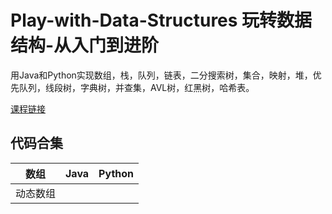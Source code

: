 # Play-with-Data-Structures 玩转数据结构-从入门到进阶
用Java和Python实现数组，栈，队列，链表，二分搜索树，集合，映射，堆，优先队列，线段树，字典树，并查集，AVL树，红黑树，哈希表。

[课程链接](https://coding.imooc.com/class/207.html)

## 代码合集
|  数组   |   Java   |   Python   |
|  ----   |    ----  |  ------    |
|  动态数组   |         |         |
